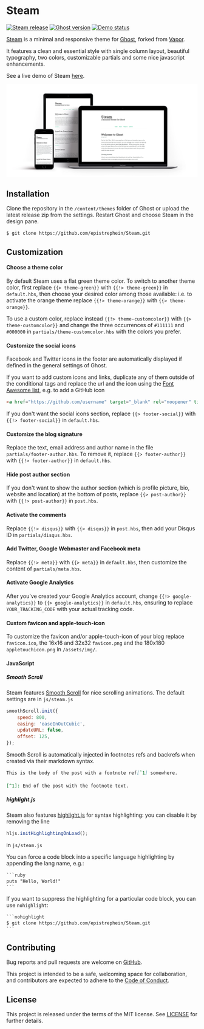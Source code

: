 # Steam
[![Steam release](https://img.shields.io/github/release/epistrephein/Steam.svg?style=flat-square)](https://github.com/epistrephein/Steam/releases/latest)
[![Ghost version](https://img.shields.io/badge/ghost-v1.x-brightgreen.svg?style=flat-square)](https://github.com/TryGhost/Ghost)
[![Demo status](https://img.shields.io/website-online-offline-brightgreen-red/https/dev.epistrephe.in/steam.svg?label=demo&style=flat-square)](https://dev.epistrephe.in/steam)

[Steam](https://github.com/epistrephein/Steam) is a minimal and responsive theme for [Ghost](http://ghost.org/), forked from [Vapor](https://github.com/sethlilly/Vapor).

It features a clean and essential style with single column layout, beautiful typography, two colors, customizable partials and some nice javascript enhancements.

See a live demo of Steam [here](https://dev.epistrephe.in/steam).

[![Steam showcase](assets/screenshots/showcase-responsive.jpg)](https://dev.epistrephe.in/steam)

## Installation
Clone the repository in the `/content/themes` folder of Ghost or upload the latest release zip from the settings. Restart Ghost and choose Steam in the design pane.

    $ git clone https://github.com/epistrephein/Steam.git

## Customization

#### Choose a theme color
By default Steam uses a flat green theme color.
To switch to another theme color, first replace `{{> theme-green}}` with `{{!> theme-green}}` in `default.hbs`, then choose your desired color among those available: i.e. to activate the orange theme replace `{{!> theme-orange}}` with `{{> theme-orange}}`.

To use a custom color, replace instead `{{!> theme-customcolor}}` with `{{> theme-customcolor}}` and change the three occurrences of `#111111` and `#000000` in `partials/theme-customcolor.hbs` with the colors you prefer.

#### Customize the social icons
Facebook and Twitter icons in the footer are automatically displayed if defined in the general settings of Ghost.

If you want to add custom icons and links, duplicate any of them outside of the conditional tags and replace the url and the icon using the [Font Awesome list](http://fontawesome.io/icons/), e.g. to add a GitHub icon

```html
<a href="https://github.com/username" target="_blank" rel="noopener" title="GitHub"><i class="fa fa-2x fa-fw fa-github"></i> <span class="hidden">GitHub</span></a>
```

If you don't want the social icons section, replace `{{> footer-social}}` with `{{!> footer-social}}` in `default.hbs`.

#### Customize the blog signature
Replace the text, email address and author name in the file `partials/footer-author.hbs`.
To remove it, replace `{{> footer-author}}` with `{{!> footer-author}}` in `default.hbs`.

#### Hide post author section
If you don't want to show the author section (which is profile picture, bio, website and location) at the bottom of posts, replace `{{> post-author}}` with `{{!> post-author}}` in `post.hbs`.

#### Activate the comments
Replace `{{!> disqus}}` with `{{> disqus}}` in `post.hbs`, then add your Disqus ID in `partials/disqus.hbs`.

#### Add Twitter, Google Webmaster and Facebook meta
Replace `{{!> meta}}` with `{{> meta}}` in `default.hbs`, then customize the content of `partials/meta.hbs`.

#### Activate Google Analytics
After you've created your Google Analytics account, change `{{!> google-analytics}}` to `{{> google-analytics}}` in `default.hbs`, ensuring to replace `YOUR_TRACKING_CODE` with your actual tracking code.

#### Custom favicon and apple-touch-icon
To customize the favicon and/or apple-touch-icon of your blog replace `favicon.ico`, the 16x16 and 32x32 `favicon.png` and the 180x180 `appletouchicon.png` in `/assets/img/`.

#### JavaScript
##### Smooth Scroll
Steam features [Smooth Scroll](https://github.com/cferdinandi/smooth-scroll) for nice scrolling animations. The default settings are in `js/steam.js`

```javascript
smoothScroll.init({
    speed: 800,
    easing: 'easeInOutCubic',
    updateURL: false,
    offset: 125,
});
```

Smooth Scroll is automatically injected in footnotes refs and backrefs when created via their markdown syntax.

```md
This is the body of the post with a footnote ref[ˆ1] somewhere.

[^1]: End of the post with the footnote text.
```

##### highlight.js
Steam also features [highlight.js](https://highlightjs.org) for syntax highlighting: you can disable it by removing the line

```javascript
hljs.initHighlightingOnLoad();
```

in `js/steam.js`

You can force a code block into a specific language highlighting by appending the lang name, e.g.:

    ```ruby
    puts "Hello, World!"
    ```

If you want to suppress the highlighting for a particular code block, you can use `nohighlight`:

    ```nohighlight
    $ git clone https://github.com/epistrephein/Steam.git
    ```

## Contributing
Bug reports and pull requests are welcome on [GitHub](https://github.com/epistrephein/Steam).

This project is intended to be a safe, welcoming space for collaboration, and contributors are expected to adhere to the [Code of Conduct](CODE_OF_CONDUCT.md).

## License
This project is released under the terms of the MIT license. See [LICENSE](LICENSE) for further details.
